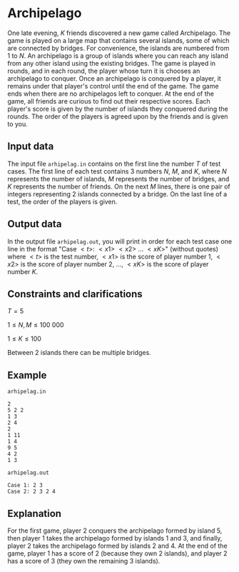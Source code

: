 # Archipelago

One late evening, $K$ friends discovered a new game called Archipelago. The game is played on a large map that contains several islands, some of which are connected by bridges. For convenience, the islands are numbered from $1$ to $N$. An archipelago is a group of islands where you can reach any island from any other island using the existing bridges. The game is played in rounds, and in each round, the player whose turn it is chooses an archipelago to conquer. Once an archipelago is conquered by a player, it remains under that player's control until the end of the game. The game ends when there are no archipelagos left to conquer. At the end of the game, all friends are curious to find out their respective scores. Each player's score is given by the number of islands they conquered during the rounds. The order of the players is agreed upon by the friends and is given to you.

## Input data

The input file `arhipelag.in` contains on the first line the number $T$ of test cases. The first line of each test contains $3$ numbers $N$, $M$, and $K$, where $N$ represents the number of islands, $M$ represents the number of bridges, and $K$ represents the number of friends. On the next $M$ lines, there is one pair of integers representing $2$ islands connected by a bridge. On the last line of a test, the order of the players is given.

## Output data

In the output file `arhipelag.out`, you will print in order for each test case one line in the format "Case $<t>$: $<x1>$ $<x2>$ $\dots$ $<xK>$" (without quotes) where $<t>$ is the test number, $<x1>$ is the score of player number $1$, $<x2>$ is the score of player number $2$, $\dots$, $<xK>$ is the score of player number $K$.

## Constraints and clarifications

$T = 5$

$1 \leq N, M \leq 100\ 000$

$1 \leq K \leq 100$

Between $2$ islands there can be multiple bridges.

## Example

`arhipelag.in`
```
2
5 2 2
1 3
2 4
2
1 11
1 4
9 5
4 2
1 3
```

`arhipelag.out`
```
Case 1: 2 3
Case 2: 2 3 2 4
```

## Explanation

For the first game, player $2$ conquers the archipelago formed by island $5$, then player $1$ takes the archipelago formed by islands $1$ and $3$, and finally, player $2$ takes the archipelago formed by islands $2$ and $4$. At the end of the game, player $1$ has a score of $2$ (because they own $2$ islands), and player $2$ has a score of $3$ (they own the remaining $3$ islands).